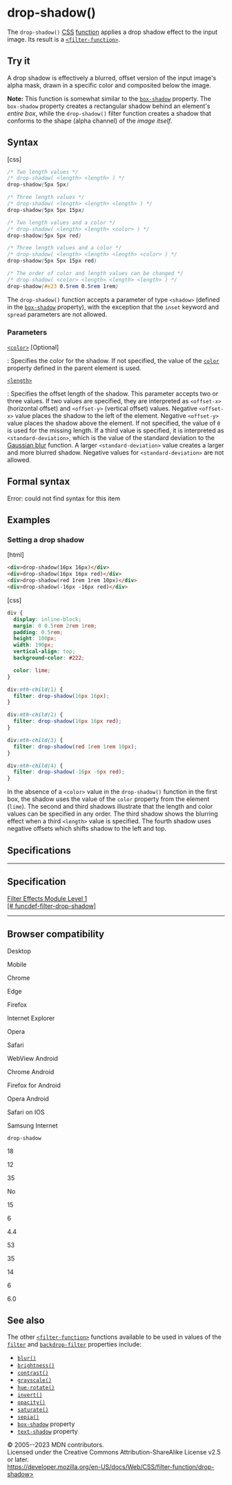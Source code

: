 drop-shadow()
=============

The `drop-shadow()`
[CSS](https://developer.mozilla.org/en-US/docs/Web/CSS)
[function](css_functions.md) applies a drop shadow effect to the input
image. Its result is a [`<filter-function>`](filter-function.md).

Try it
------

A drop shadow is effectively a blurred, offset version of the input
image\'s alpha mask, drawn in a specific color and composited below the
image.

**Note:** This function is somewhat similar to the
[`box-shadow`](box-shadow.md) property. The `box-shadow` property
creates a rectangular shadow behind an element\'s *entire box*, while
the `drop-shadow()` filter function creates a shadow that conforms to
the shape (alpha channel) of the *image itself*.

Syntax
------

[css]

```css
/* Two length values */
/* drop-shadow( <length> <length> ) */
drop-shadow(5px 5px)

/* Three length values */
/* drop-shadow( <length> <length> <length> ) */
drop-shadow(5px 5px 15px)

/* Two length values and a color */
/* drop-shadow( <length> <length> <color> ) */
drop-shadow(5px 5px red)

/* Three length values and a color */
/* drop-shadow( <length> <length> <length> <color> ) */
drop-shadow(5px 5px 15px red)

/* The order of color and length values can be changed */
/* drop-shadow( <color> <length> <length> <length> ) */
drop-shadow(#e23 0.5rem 0.5rem 1rem)
```

The `drop-shadow()` function accepts a parameter of type `<shadow>`
(defined in the [`box-shadow`](box-shadow.md) property), with the
exception that the `inset` keyword and `spread` parameters are not
allowed.

### Parameters

[`<color>`](#color) [Optional]

:   Specifies the color for the shadow. If not specified, the value of
    the [`color`](_Resources/Markup%20And%20Styling/css/color.md) property defined in the parent element is
    used.

[`<length>`](#length)

:   Specifies the offset length of the shadow. This parameter accepts
    two or three values. If two values are specified, they are
    interpreted as `<offset-x>` (horizontal offset) and `<offset-y>`
    (vertical offset) values. Negative `<offset-x>` value places the
    shadow to the left of the element. Negative `<offset-y>` value
    places the shadow above the element. If not specified, the value of
    `0` is used for the missing length. If a third value is specified,
    it is interpreted as `<standard-deviation>`, which is the value of
    the standard deviation to the [Gaussian
    blur](https://en.wikipedia.org/wiki/Gaussian_blur) function. A
    larger `<standard-deviation>` value creates a larger and more
    blurred shadow. Negative values for `<standard-deviation>` are not
    allowed.

Formal syntax
-------------

Error: could not find syntax for this item

Examples
--------

### Setting a drop shadow

[html]

```html
<div>drop-shadow(16px 16px)</div>
<div>drop-shadow(16px 16px red)</div>
<div>drop-shadow(red 1rem 1rem 10px)</div>
<div>drop-shadow(-16px -16px red)</div>
```

[css]

```css
div {
  display: inline-block;
  margin: 0 0.5rem 2rem 1rem;
  padding: 0.5rem;
  height: 100px;
  width: 190px;
  vertical-align: top;
  background-color: #222;

  color: lime;
}

div:nth-child(1) {
  filter: drop-shadow(16px 16px);
}

div:nth-child(2) {
  filter: drop-shadow(16px 16px red);
}

div:nth-child(3) {
  filter: drop-shadow(red 1rem 1rem 10px);
}

div:nth-child(4) {
  filter: drop-shadow(-16px -6px red);
}
```

In the absence of a `<color>` value in the `drop-shadow()` function in
the first box, the shadow uses the value of the `color` property from
the element (`lime`). The second and third shadows illustrate that the
length and color values can be specified in any order. The third shadow
shows the blurring effect when a third `<length>` value is specified.
The fourth shadow uses negative offsets which shifts shadow to the left
and top.

Specifications
--------------

  ----------------------------------------------------------------------------------------------------------

Specification
  ----------------------------------------------------------------------------------------------------------

  [Filter Effects Module Level 1\
  [\#
  funcdef-filter-drop-shadow]](https://drafts.fxtf.org/filter-effects/#funcdef-filter-drop-shadow)

  ----------------------------------------------------------------------------------------------------------

Browser compatibility
---------------------

Desktop

Mobile

Chrome

Edge

Firefox

Internet Explorer

Opera

Safari

WebView Android

Chrome Android

Firefox for Android

Opera Android

Safari on IOS

Samsung Internet

`drop-shadow`

18

12

35

No

15

6

4.4

53

35

14

6

6.0

See also
--------

The other [`<filter-function>`](filter-function.md) functions available
to be used in values of the [`filter`](filter.md) and
[`backdrop-filter`](backdrop-filter.md) properties include:

- [`blur()`](blur.md)
- [`brightness()`](brightness.md)
- [`contrast()`](contrast.md)
- [`grayscale()`](grayscale.md)
- [`hue-rotate()`](hue-rotate.md)
- [`invert()`](invert.md)
- [`opacity()`](_Resources/Markup%20And%20Styling/css/filter-function/opacity.md)
- [`saturate()`](saturate.md)
- [`sepia()`](sepia.md)
- [`box-shadow`](box-shadow.md) property
- [`text-shadow`](text-shadow.md) property

© 2005--2023 MDN contributors.\
Licensed under the Creative Commons Attribution-ShareAlike License v2.5
or later.\
https://developer.mozilla.org/en-US/docs/Web/CSS/filter-function/drop-shadow>
